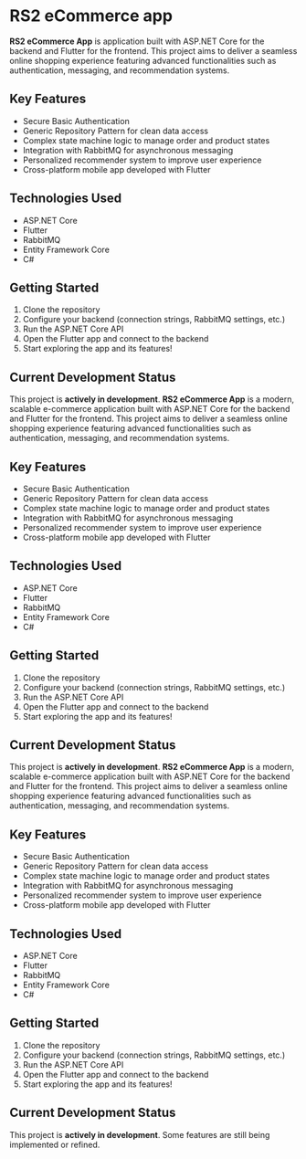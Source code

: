# RS2 eCommerce app

**RS2 eCommerce App** is application built with ASP.NET Core for the backend and Flutter for the frontend. This project aims to deliver a seamless online shopping experience featuring advanced functionalities such as authentication, messaging, and recommendation systems.

## Key Features

- Secure Basic Authentication  
- Generic Repository Pattern for clean data access  
- Complex state machine logic to manage order and product states  
- Integration with RabbitMQ for asynchronous messaging  
- Personalized recommender system to improve user experience  
- Cross-platform mobile app developed with Flutter  

## Technologies Used

- ASP.NET Core  
- Flutter  
- RabbitMQ  
- Entity Framework Core  
- C#  

## Getting Started

1. Clone the repository  
2. Configure your backend (connection strings, RabbitMQ settings, etc.)  
3. Run the ASP.NET Core API  
4. Open the Flutter app and connect to the backend  
5. Start exploring the app and its features!  

## Current Development Status

This project is **actively in development**. **RS2 eCommerce App** is a modern, scalable e-commerce application built with ASP.NET Core for the backend and Flutter for the frontend. This project aims to deliver a seamless online shopping experience featuring advanced functionalities such as authentication, messaging, and recommendation systems.

## Key Features

- Secure Basic Authentication  
- Generic Repository Pattern for clean data access  
- Complex state machine logic to manage order and product states  
- Integration with RabbitMQ for asynchronous messaging  
- Personalized recommender system to improve user experience  
- Cross-platform mobile app developed with Flutter  

## Technologies Used

- ASP.NET Core  
- Flutter  
- RabbitMQ  
- Entity Framework Core  
- C#  

## Getting Started

1. Clone the repository  
2. Configure your backend (connection strings, RabbitMQ settings, etc.)  
3. Run the ASP.NET Core API  
4. Open the Flutter app and connect to the backend  
5. Start exploring the app and its features!  

## Current Development Status

This project is **actively in development**. **RS2 eCommerce App** is a modern, scalable e-commerce application built with ASP.NET Core for the backend and Flutter for the frontend. This project aims to deliver a seamless online shopping experience featuring advanced functionalities such as authentication, messaging, and recommendation systems.

## Key Features

- Secure Basic Authentication  
- Generic Repository Pattern for clean data access  
- Complex state machine logic to manage order and product states  
- Integration with RabbitMQ for asynchronous messaging  
- Personalized recommender system to improve user experience  
- Cross-platform mobile app developed with Flutter  

## Technologies Used

- ASP.NET Core  
- Flutter  
- RabbitMQ  
- Entity Framework Core  
- C#  

## Getting Started

1. Clone the repository  
2. Configure your backend (connection strings, RabbitMQ settings, etc.)  
3. Run the ASP.NET Core API  
4. Open the Flutter app and connect to the backend  
5. Start exploring the app and its features!  

## Current Development Status

This project is **actively in development**.  Some features are still being implemented or refined.
